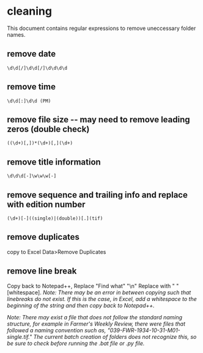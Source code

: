 # cleaning

This document contains regular expressions to remove uneccessary folder names.

## remove date

```
\d\d[/]\d\d[/]\d\d\d\d
```

## remove time
```
\d\d[:]\d\d (PM)
```


## remove file size -- may need to remove leading zeros (double check)

```
((\d+)[,])*(\d+)[,](\d+)
```

## remove title information 

```
\d\d\d[-]\w\w\w[-]
```

## remove sequence and trailing info and replace with edition number

```
(\d+)[-]((single)|(double))[.](tif)
```

## remove duplicates

copy to Excel
Data>Remove Duplicates

## remove line break

Copy back to Notepad++, Replace "Find what" "\n" Replace with " " [whitespace]. *Note: There may be an error in between copying such that linebreaks do not exist. If this is the case, in Excel, add a whitespace to the beginning of the string and then copy back to Notepad++.*


*Note: There may exist a file that does not follow the standard naming structure, for example in Farmer's Weekly Review, there were files that followed a naming convention such as, "039-FWR-1934-10-31-M01-single.tif." The current batch creation of folders does not recognize this, so be sure to check before running the .bat file or .py file.*

